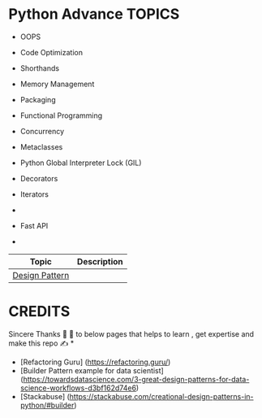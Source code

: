 Python Advance TOPICS
=====================

* OOPS
* Code Optimization
* Shorthands
* Memory Management
* Packaging
* Functional Programming
* Concurrency
* Metaclasses
* Python Global Interpreter Lock (GIL)
* Decorators
* Iterators
* 

* Fast API
* 


| Topic  | Description |
| ------------- | ------------- |
| [Design Pattern](https://github.com/kannandreams/awesome-python-advance-concepts/blob/main/design_pattern/design-pattern-readme.md) |   |


CREDITS
========
Sincere Thanks :pray: :pray: to below pages that helps to learn , get expertise and make this repo :writing_hand: * 

  * [Refactoring Guru] (https://refactoring.guru/)
  * [Builder Pattern example for data scientist] (https://towardsdatascience.com/3-great-design-patterns-for-data-science-workflows-d3bf162d74e6)
  * [Stackabuse] (https://stackabuse.com/creational-design-patterns-in-python/#builder)





